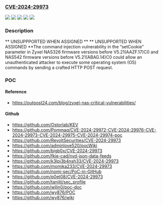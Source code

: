 ### [CVE-2024-29973](https://cve.mitre.org/cgi-bin/cvename.cgi?name=CVE-2024-29973)
![](https://img.shields.io/static/v1?label=Product&message=NAS326%20firmware&color=blue)
![](https://img.shields.io/static/v1?label=Product&message=NAS542%20firmware&color=blue)
![](https://img.shields.io/static/v1?label=Version&message=%3D%20%3C%20V5.21(AAZF.17)C0%20&color=brighgreen)
![](https://img.shields.io/static/v1?label=Version&message=%3D%20%3C%20V5.21(ABAG.14)C0%20&color=brighgreen)
![](https://img.shields.io/static/v1?label=Vulnerability&message=CWE-78%20Improper%20Neutralization%20of%20Special%20Elements%20used%20in%20an%20OS%20Command%20('OS%20Command%20Injection')&color=brighgreen)

### Description

** UNSUPPPORTED WHEN ASSIGNED ** ** UNSUPPORTED WHEN ASSIGNED **The command injection vulnerability in the “setCookie” parameter in Zyxel NAS326 firmware versions before V5.21(AAZF.17)C0 and NAS542 firmware versions before V5.21(ABAG.14)C0 could allow an unauthenticated attacker to execute some operating system (OS) commands by sending a crafted HTTP POST request.

### POC

#### Reference
- https://outpost24.com/blog/zyxel-nas-critical-vulnerabilities/

#### Github
- https://github.com/Ostorlab/KEV
- https://github.com/Pommaq/CVE-2024-29972-CVE-2024-29976-CVE-2024-29973-CVE-2024-29975-CVE-2024-29974-poc
- https://github.com/RevoltSecurities/CVE-2024-29973
- https://github.com/adminlove520/pocWiki
- https://github.com/bigb0x/CVE-2024-29973
- https://github.com/fkie-cad/nvd-json-data-feeds
- https://github.com/k3lpi3b4nsh33/CVE-2024-29973
- https://github.com/momika233/CVE-2024-29973
- https://github.com/nomi-sec/PoC-in-GitHub
- https://github.com/p0et08/CVE-2024-29973
- https://github.com/tanjiti/sec_profile
- https://github.com/wjlin0/poc-doc
- https://github.com/wy876/POC
- https://github.com/wy876/wiki

